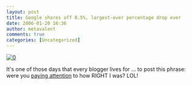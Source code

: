 ```yaml
---
layout: post
title: Google shares off 8.5%, largest-ever percentage drop ever
date: 2006-01-20 16:36
author: metavalent
comments: true
categories: [Uncategorized]
---
```

<!--Lead Photo --><a href="http://www.marketwatch.com/news/story.asp?guid=%7B8628C652%2D9A9C%2D470C%2DB31A%2D6CFA6D2E6B0C%7D&amp;siteid=mktw&amp;dist="><img src="http://awebcamdarkly.com/images/marketwatch_logo.gif" border="0" alt="0" /></a><!-- Commentary -->
It's one of those days that every blogger lives for ... to post this phrase: were you <a href="http://awebcamdarkly.com/2005/12/yes-its-time-to-short-goog.html">paying attention</a> to how RIGHT I was? LOL!
